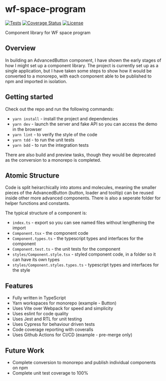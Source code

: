 # wf-space-program

[![Tests](https://github.com/lancerael/wf-space-program/workflows/Tests/badge.svg?branch=main)](https://github.com/lancerael/wf-space-program/actions?query=workflow%3A%22Tests%22)
[![Coverage Status](https://coveralls.io/repos/github/lancerael/wf-space-program/badge.svg?branch=main)](https://coveralls.io/github/lancerael/wf-space-program?branch=main)
[![License](https://badgen.net/github/license/lancerael/wf-space-program)](https://github.com/lancerael/wf-space-program/blob/master/LICENSE)

Component library for WF space program

## Overview

In building an AdvancedButton component, I have shown the early stages of how I might set up a component library.  The project is currently set up as a single application, but I have taken some steps to show how it would be converted to a monorepo, with each component able to be published to npm and imported in isolation.

## Getting started

Check out the repo and run the following commands:

* `yarn install` - install the project and dependencies
* `yarn dev` - launch the server and fake API so you can access the demo in the browser
* `yarn lint` - to verify the style of the code
* `yarn tdd` - to run the unit tests
* `yarn bdd` - to run the integration tests

There are also build and preview tasks, though they would be deprecated as the conversion to a monorepo is completed.  

## Atomic Structure

Code is split heirarchically into atoms and molecules, meaning the smaller pieces of the AdvancedButton (button, loader and tooltip) can be reused inside other more advanced components.  There is also a seperate folder for helper functions and constants.

The typical structure of a component is:

- `index.ts` - export so you can see named files without lengthening the import
- `Component.tsx` - the component code
- `Component.types.ts` - the typescript types and interfaces for the component
- `Component.test.ts` - the unit tests for the component
- `styles/Component.style.tsx` - styled component code, in a folder so it can have its own types
- `styles/Component.styles.types.ts` - typescript types and interfaces for the style

## Features

- Fully written in TypeScript
- Yarn workspaces for monorepo (example - Button)
- Uses Vite over Webpack for speed and simplicity
- Uses eslint for code quality
- Uses Jest and RTL for unit testing
- Uses Cypress for behaviour driven tests
- Code coverage reporting with coveralls
- Uses Github Actions for CI/CD (example - pre-merge only)

## Future Work

- Complete conversion to monorepo and publish individual components on npm
- Complete unit test coverage to 100%